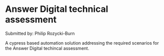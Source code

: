 # Answer Digital technical assessment

Submitted by: Philip Rozycki-Burn

A cypress based automation solution addressing the required scenarios for the Answer Digital techincal assessment.